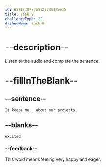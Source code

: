 ```yaml
---
id: 6581530787b552274518eea5
title: Task 9
challengeType: 22
dashedName: task-9
---
```


<!--
AUDIO REFERENCE: 
Maria: It keeps me excited about our projects.
-->

# --description--

Listen to the audio and complete the sentence.


# --fillInTheBlank--

## --sentence--


`It keeps me _ about our projects.`

## --blanks--

`excited`

### --feedback--

This word means feeling very happy and eager. 

